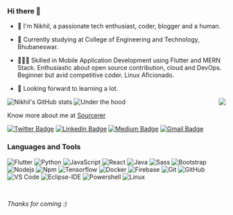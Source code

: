 ### Hi there 👋

- 👋 I'm Nikhil, a passionate tech enthusiast, coder, blogger and a human.

- 🔭 Currently studying at College of Engineering and Technology, Bhubaneswar.

- 👨🏽‍💻 Skilled in Mobile Application Development using Flutter and MERN Stack. Enthusiastic about open source contribution, cloud and DevOps. Beginner but avid competitive coder. Linux Aficionado.  

- 🌱 Looking forward to learning a lot.



![Nikhil's GitHub stats](https://github-readme-stats.vercel.app/api?username=nerdynikhil&show_icons=true&theme=dark)
![Under the hood](https://github-readme-stats.vercel.app/api/top-langs/?username=nerdynikhil&hide=css,java,html&theme=dark&show_icons=true)
<img align="right" src="http://estruyf-github.azurewebsites.net/api/VisitorHit?user=nerdynikhil&repo=Bgstatic&countColorcountColor&countColor=%237B1E7B"/>
<br>

Know more about me at [Sourcerer](https://sourcerer.io/nerdynikhil)

[![Twitter Badge](https://img.shields.io/badge/-@nerdynikhil-1ca0f1?style=flat-square&labelColor=1ca0f1&logo=twitter&logoColor=white&link=https://twitter.com/nerdynikhil)](https://twitter.com/nklmarch17) [![Linkedin Badge](https://img.shields.io/badge/-nerdynikhil-blue?style=flat-square&logo=Linkedin&logoColor=white&link=https://www.linkedin.com/in/nerdynikhil/)](https://www.linkedin.com/in/nerdynikhil/) [![Medium Badge](https://img.shields.io/badge/-@nerdynikhil-03a57a?style=flat-square&labelColor=000000&logo=Medium&link=https://medium.com/@nerdynikhil/)](https://medium.com/@nerdynikhil)
[![Gmail Badge](https://img.shields.io/badge/-nklmarch17@gmail.com-c14438?style=flat-square&logo=Gmail&logoColor=white&link=mailto:nklmarch17@gmail.com)](mailto:nklmarch17@gmail.com)


### Languages and Tools
![Flutter](http://img.shields.io/badge/-Flutter-3776AB?style=flat-square&logo=flutter&logoColor=ffffff)
![Python](http://img.shields.io/badge/-Python-3776AB?style=flat-square&logo=python&logoColor=ffffff)
![JavaScript](https://img.shields.io/badge/-JavaScript-%23F7DF1C?style=flat-square&logo=javascript&logoColor=000000&labelColor=%23F7DF1C&color=%23FFCE5A)
![React](https://img.shields.io/badge/-React-61DAFB?style=flat-square&logo=react&logoColor=ffffff)
![Java](http://img.shields.io/badge/-Java-5B4638?style=flat-square&logo=java&logoColor=ffffff)
![Sass](https://img.shields.io/badge/-SASS-%23CC6699?style=flat-square&logo=sass&logoColor=ffffff)
![Bootstrap](https://img.shields.io/badge/-Bootstrap-563D7C?style=flat-square&logo=Bootstrap)
![Nodejs](https://img.shields.io/badge/-NodeJS-339933?style=flat-square&logo=Node.js&logoColor=ffffff)
![Npm](https://img.shields.io/badge/-npm-CB3837?style=flat-square&logo=npm)
![Tensorflow](https://img.shields.io/badge/-Tensorflow-FFCA28?style=flat-square&logo=tensorflow&logoColor=ffffff)
![Docker](http://img.shields.io/badge/-Docker-007ACC?style=flat-square&logo=docker&logoColor=ffffff)
![Firebase](https://img.shields.io/badge/-Firebase-FFCA28?style=flat-square&logo=firebase&logoColor=ffffff)
![Git](https://img.shields.io/badge/-Git-%23F05032?style=flat-square&logo=git&logoColor=%23ffffff)
![GitHub](https://img.shields.io/badge/-GitHub-181717?style=flat-square&logo=github)
![VS Code](http://img.shields.io/badge/-VS%20Code-007ACC?style=flat-square&logo=visual-studio-code&logoColor=ffffff)
![Eclipse-IDE](http://img.shields.io/badge/-Eclipse-2C2255?style=flat-square&logo=eclipse&logoColor=ffffff)
![Powershell](http://img.shields.io/badge/-Powershell-5391FE?style=flat-square&logo=powershell&logoColor=ffffff)
![Linux](http://img.shields.io/badge/-Linux-0078D6?style=flat-square&logo=linux&logoColor=ffffff)

<br/>

*Thanks for coming :)*
